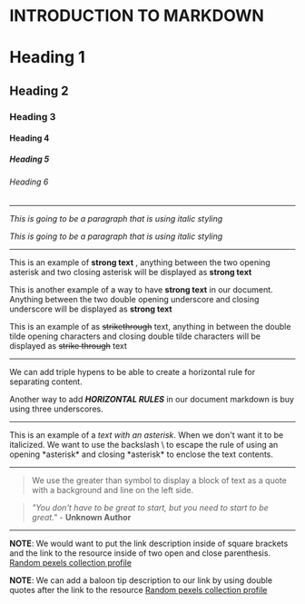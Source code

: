 # INTRODUCTION TO MARKDOWN

<!--HEADING-->

# Heading 1

## Heading 2

### Heading 3

#### Heading 4

##### Heading 5

###### Heading 6

---

<!--Italics-->

_This is going to be a paragraph that is using italic styling_

*This is going to be a paragraph that is using italic styling*

---

<!--Strong-->

This is an example of  **strong text** , anything between the two opening asterisk and two closing asterisk will be displayed as **strong text**

This is another example of a way to have __strong text__ in our document. Anything between the two double opening underscore and closing underscore will be displayed as __strong text__

<!--Strike Through-->

This is an example of as ~~strikethrough~~ text, anything in between the double tilde opening characters and closing double tilde characters will be displayed as ~~strike through~~ text

---

<!--Horizontal Rule-->


We can add triple hypens to be able to create a horizontal rule for separating content.

Another way to add ___HORIZONTAL RULES___ in our document markdown is buy using three underscores.
___

<!--Escape Character Rule using Backslash-->

This is an example of a *text with an asterisk*. When we don't want it to be italicized. We want to use the backslash \ to escape the rule of using an opening \*asterisk* and closing \*asterisk* to enclose the text contents.

---

<!--Blockquote Rule-->

> We use the greater than symbol to display a block of text as a quote with a background and line on the left side.

> *"You don't have to be great to start, but you need to start to be great."* - __Unknown Author__

---

<!--Link Rule-->

**NOTE**: We would want to put the link description inside of square brackets and the link to the resource inside of two open and close parenthesis.
[Random pexels collection profile](https://www.pexels.com/@math-s-brzb-457003073/)

__NOTE__: We can add a baloon tip description to our link by using double quotes after the link to the resource
[Random pexels collection profile](https://www.pexels.com/@math-s-brzb-457003073/ "This is a Random pexel photo collections")

